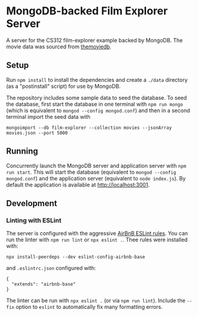 # MongoDB-backed Film Explorer Server

A server for the CS312 film-explorer example backed by MongoDB. The movie data was sourced from [themoviedb](https://www.themoviedb.org).

## Setup

Run `npm install` to install the dependencies and create a `./data` directory (as a "postinstall" script) for use by MongoDB.

The repository includes some sample data to seed the database. To seed the database, first start the database in one terminal with `npm run mongo` (which is equivalent to `mongod --config mongod.conf`) and then in a second terminal import the seed data with

```
mongoimport --db film-explorer --collection movies --jsonArray movies.json --port 5000
```

## Running

Concurrently launch the MongoDB server and application server with `npm run start`. This will start the database (equivalent to `mongod --config mongod.conf`) and the application server (equivalent to `node index.js`). By default the application is available at <http://localhost:3001>.

## Development

### Linting with ESLint

The server is configured with the aggressive [AirBnB ESLint rules](https://github.com/airbnb/javascript). You can run the linter with `npm run lint` or `npx eslint .`. Thee rules were installed with:

```
npx install-peerdeps --dev eslint-config-airbnb-base
```

and `.eslintrc.json` configured with:

```
{
  "extends": "airbnb-base"
}
```

The linter can be run with `npx eslint .` (or via `npm run lint`). Include the `--fix` option to `eslint` to automatically fix many formatting errors.

